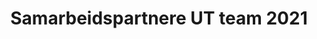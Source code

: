---
widget: accomplishments
headless: true  # This file represents a page section.
weight: 91

title: Samarbeidspartnere UT team 2021

# ... Put Your Section Options Here (title etc.) ...

# Date format
#   Refer to https://wowchemy.com/docs/customization/#date-format
date_format: Jan 2006

# Accomplishments.
#   Add/remove as many `item` blocks below as you like.
#   `title`, `organization` and `date_start` are the required parameters.
#   Leave other parameters empty if not required.
#   Begin/end multi-line descriptions with `>-`.
item:
  - organization: Blå Kors
    organization_url: 'https://www.blakors.no'
    title: Barnas Stasjon, Blå Kors
    url: ''
    certificate_url: ''
    date_start: '2021-01-01'
    date_end: ''
    description: 'Blå Kors Barnas Stasjon er en lavterskeltjeneste som tilbyr flere varianter av naturbasert familiearbeid. Dette er stort sett ulike versjoner av flerfamiliegrupper hvor hele familier er samlet, eller egne grupper for fedre med barn eller mødre med barn. Blå Kors er en del av et Agder-basert nettverk for naturbaserte familietjenester hvor vi har utvekslet erfaringer og utviklet felles samarbeidsprosjekter siden 2019.
    Kontaktperson hos Blå Kors: [Anne-Randi Hanssen](mailto:Anne.Hanssen@blakors.no). Virksomhetsleder ved Barnas Stasjon.'

  - organization: Kristiansand Kommune
    organization_url: 'https://www.kristiansand.kommune.no/'
    title: Kristiansand Kommune
    url: ''
    certificate_url: ''
    date_start: '2021-01-01'
    date_end: ''
    description: 'I Kristiansand kommune har de jobbet naturbasert med voksne i mange år og teamet ved Energiverket veiledet oss da vi startet opp vårt utendørsterapitilbud i ABUP tilbake i 2012. Siden den gang har vi utvekslet erfaringer og samarbeidet i mange sammenhenger, blant annet i forbindelse med konferanser og i faglige nettverk. Siden 2019 har vi også samarbeidet med Fritidsetaten knyttet til utviklingen av naturbasert familiearbeid, hvor Fritidsetaten bidrar med naturbaserte fritidsgrupper som lavterskel oppfølgingstilbud for ungdommer etter deltakelse i utendørsterapi i ABUP og for familier etter deltakelse i flerfamiliegrupper i regi av ABUP eller Blå Kors.
    Kontaktperson Energiverket: [Leif Roar Kalleberg](mailto:Leif.Roar.Kalleberg@kristiansand.kommune.no). Avdelingsleder psykisk helse og rus. <br>
    Kontaktperson Fritidsenheten: [Vibeke Tangen Koefoed](mailto:Vibeke.Tangen.Koefoed@kristiansand.kommune.no). Fritidsleder gruppetilbud.'

  - organization: Den Norske Turistforening
    organization_url: 'www.dntsor.no'
    title: 'Den Norske Turistforening'
    url: ''
    certificate_url: ''
    date_start: '2021-01-01'
    date_end: ''
    description: 'Vi innledet et samarbeid med Den Norske Turistforening (DNT) Sør i 2019 hvor DNT Sør sammen med Fritidsenheten tilbyr lavterskel naturbaserte friluftsgrupper både for ungdommer som har deltatt i utendørsterapeutiske tilbud i ABUP og for familier etter deltakelse i flerfamiliegrupper i regi av ABUP eller Blå Kors. Kontaktperson: [Hanne C. Jensen](mailto:hanne.jensen@dnt.no). Fagsjef for frivillighet og folkehelse.'

  - organization: Universitetet i Agder
    organization_url: 'www.uia.no'
    title: 'Universitetet i Agder'
    url: ''
    certificate_url: ''
    date_start: '2021-01-01'
    date_end: ''
    description: 'Vi samarbeider med universitetet i landsdelen vår i flere sammenhenger, senest i forbindelse med utviklingen av EVU-studiet Naturbasert terapeutisk arbeid og verdenskonferansen The 9th International Adventure Therapy Conference/3rd Gathering for Adventure Therapy Europe (9IATC/3GATE). Kontaktperson: [Sveinung Berntsen Stølevik](mailto:sveinung.berntsen@uia.no). Instituttleder for idrettsvitenskap og kroppsøving.'

  - organization: Universitetet i Agder
    organization_url: 'www.uia.no'
    title: 'Universitetet i Agder'
    url: ''
    certificate_url: ''
    date_start: '2021-01-01'
    date_end: ''
    description: 'Vi samarbeider med universitetet i landsdelen vår i flere sammenhenger, senest i forbindelse med utviklingen av EVU-studiet Naturbasert terapeutisk arbeid og verdenskonferansen The 9th International Adventure Therapy Conference/3rd Gathering for Adventure Therapy Europe (9IATC/3GATE). Kontaktperson: [Sveinung Berntsen Stølevik](mailto:sveinung.berntsen@uia.no). Instituttleder for idrettsvitenskap og kroppsøving.'


---